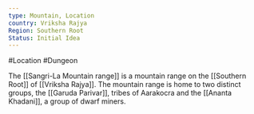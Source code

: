 ```yaml
---
type: Mountain, Location
country: Vriksha Rajya
Region: Southern Root
Status: Initial Idea
---
```


#Location #Dungeon

The [[Sangri-La Mountain range]] is a mountain range on the [[Southern Root]] of [[Vriksha Rajya]]. The mountain range is home to two distinct groups, the [[Garuda Parivar]], tribes of Aarakocra and the [[Ananta Khadani]], a group of dwarf miners. 